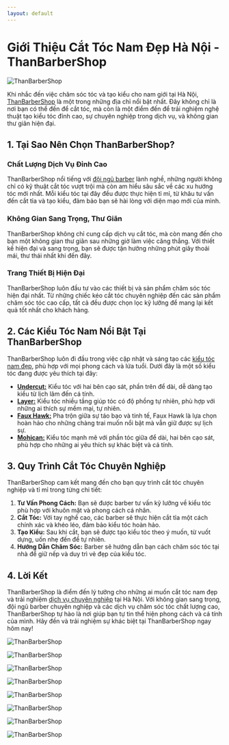 ```yaml
---
layout: default
---
```


# Giới Thiệu Cắt Tóc Nam Đẹp Hà Nội - ThanBarberShop

![ThanBarberShop](images/than-barber-shop.jpg)

Khi nhắc đến việc chăm sóc tóc và tạo kiểu cho nam giới tại Hà Nội, [ThanBarberShop](https://thanbarbershop.com) là một trong những địa chỉ nổi bật nhất. Đây không chỉ là nơi bạn có thể đến để cắt tóc, mà còn là một điểm đến để trải nghiệm nghệ thuật tạo kiểu tóc đỉnh cao, sự chuyên nghiệp trong dịch vụ, và không gian thư giãn hiện đại.


## 1. Tại Sao Nên Chọn ThanBarberShop?

### **Chất Lượng Dịch Vụ Đỉnh Cao**

ThanBarberShop nổi tiếng với [đội ngũ barber](https://thanbarbershop.com/day-nghe) lành nghề, những người không chỉ có kỹ thuật cắt tóc vượt trội mà còn am hiểu sâu sắc về các xu hướng tóc mới nhất. Mỗi kiểu tóc tại đây đều được thực hiện tỉ mỉ, từ khâu tư vấn đến cắt tỉa và tạo kiểu, đảm bảo bạn sẽ hài lòng với diện mạo mới của mình.

### **Không Gian Sang Trọng, Thư Giãn**

ThanBarberShop không chỉ cung cấp dịch vụ cắt tóc, mà còn mang đến cho bạn một không gian thư giãn sau những giờ làm việc căng thẳng. Với thiết kế hiện đại và sang trọng, bạn sẽ được tận hưởng những phút giây thoải mái, thư thái nhất khi đến đây.

### **Trang Thiết Bị Hiện Đại**

ThanBarberShop luôn đầu tư vào các thiết bị và sản phẩm chăm sóc tóc hiện đại nhất. Từ những chiếc kéo cắt tóc chuyên nghiệp đến các sản phẩm chăm sóc tóc cao cấp, tất cả đều được chọn lọc kỹ lưỡng để mang lại kết quả tốt nhất cho khách hàng.

## 2. Các Kiểu Tóc Nam Nổi Bật Tại ThanBarberShop

ThanBarberShop luôn đi đầu trong việc cập nhật và sáng tạo các [kiểu tóc nam đẹp](https://thanbarbershop.com/dichvu/cat-toc-nam), phù hợp với mọi phong cách và lứa tuổi. Dưới đây là một số kiểu tóc đang được yêu thích tại đây:

- [**Undercut:**](https://thanbarbershop.com/kieutoc/kieu-toc-undercut) Kiểu tóc với hai bên cạo sát, phần trên để dài, dễ dàng tạo kiểu từ lịch lãm đến cá tính.
- [**Layer:**](https://thanbarbershop.com/kieutoc/kieu-toc-layer) Kiểu tóc nhiều tầng giúp tóc có độ phồng tự nhiên, phù hợp với những ai thích sự mềm mại, tự nhiên.
- [**Faux Hawk:**](https://thanbarbershop.com/kieutoc/kieu-toc-faux-hawk) Pha trộn giữa sự táo bạo và tinh tế, Faux Hawk là lựa chọn hoàn hảo cho những chàng trai muốn nổi bật mà vẫn giữ được sự lịch sự.
- [**Mohican:**](https://thanbarbershop.com/kieutoc/kieu-toc-mohican) Kiểu tóc mạnh mẽ với phần tóc giữa để dài, hai bên cạo sát, phù hợp cho những ai yêu thích sự khác biệt và cá tính.

## 3. Quy Trình Cắt Tóc Chuyên Nghiệp

ThanBarberShop cam kết mang đến cho bạn quy trình cắt tóc chuyên nghiệp và tỉ mỉ trong từng chi tiết:

1. **Tư Vấn Phong Cách:** Bạn sẽ được barber tư vấn kỹ lưỡng về kiểu tóc phù hợp với khuôn mặt và phong cách cá nhân.
2. **Cắt Tóc:** Với tay nghề cao, các barber sẽ thực hiện cắt tỉa một cách chính xác và khéo léo, đảm bảo kiểu tóc hoàn hảo.
3. **Tạo Kiểu:** Sau khi cắt, bạn sẽ được tạo kiểu tóc theo ý muốn, từ vuốt dựng, uốn nhẹ đến để tự nhiên.
4. **Hướng Dẫn Chăm Sóc:** Barber sẽ hướng dẫn bạn cách chăm sóc tóc tại nhà để giữ nếp và duy trì vẻ đẹp của kiểu tóc.

## 4. Lời Kết

ThanBarberShop là điểm đến lý tưởng cho những ai muốn cắt tóc nam đẹp và trải nghiệm [dịch vụ chuyên nghiệp](https://thanbarbershop.com/dichvu) tại Hà Nội. Với không gian sang trọng, đội ngũ barber chuyên nghiệp và các dịch vụ chăm sóc tóc chất lượng cao, ThanBarberShop tự hào là nơi giúp bạn tự tin thể hiện phong cách và cá tính của mình. Hãy đến và trải nghiệm sự khác biệt tại ThanBarberShop ngay hôm nay!

![ThanBarberShop](images/toc-nam-dep-1.jpg)

![ThanBarberShop](images/toc-nam-dep-2.jpg)

![ThanBarberShop](images/toc-nam-dep-33.jpg)

![ThanBarberShop](images/toc-nam-dep-34.jpg)

![ThanBarberShop](images/toc-nam-dep-37.jpg)

![ThanBarberShop](images/toc-nam-dep-38.jpg)

![ThanBarberShop](images/toc-nam-dep-39.jpg)

![ThanBarberShop](images/toc-nam-dep-40.jpg)
